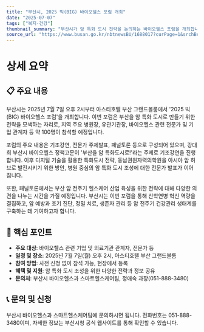 ```yaml
---
title: "부산시, 2025 빅(BIG) 바이오헬스 포럼 개최"
date: "2025-07-07"
tags: ["복지·건강"]
thumbnail_summary: "부산시가 암 특화 도시 전략을 논의하는 바이오헬스 포럼을 개최합니다."
source_url: "https://www.busan.go.kr/nbtnewsBU/1688017?curPage=1&srchBeginDt=&srchEndDt=&srchKey=&srchText="
---
```


# 상세 요약

## 📋 주요 내용
부산시는 2025년 7월 7일 오후 2시부터 아스티호텔 부산 그랜드볼룸에서 '2025 빅(BIG) 바이오헬스 포럼'을 개최합니다. 이번 포럼은 부산을 암 특화 도시로 만들기 위한 전략을 모색하는 자리로, 지역 주요 병원장, 유관기관장, 바이오헬스 관련 전문가 및 기업 관계자 등 약 100명이 참석할 예정입니다.

포럼의 주요 내용은 기조강연, 전문가 주제발표, 패널토론 등으로 구성되어 있으며, 강대희 부산시 바이오헬스 정책고문이 '부산을 암 특화도시로!'라는 주제로 기조강연을 진행합니다. 이후 디지털 기술을 활용한 특화도시 전략, 동남권원자력의학원을 아시아 암 허브로 발전시키기 위한 방안, 병원 중심의 암 특화 도시 조성에 대한 전문가 발표가 이어집니다.

또한, 패널토론에서는 부산 암 전주기 헬스케어 산업 육성을 위한 전략에 대해 다양한 의견을 나누는 시간을 가질 예정입니다. 부산시는 이번 포럼을 통해 산학연병 혁신 역량을 결집하고, 암 예방과 조기 진단, 정밀 치료, 생존자 관리 등 암 전주기 건강관리 생태계를 구축하는 데 기여하고자 합니다.

## 🎯 핵심 포인트
- **주요 대상**: 바이오헬스 관련 기업 및 의료기관 관계자, 전문가 등
- **일정 및 장소**: 2025년 7월 7일(월) 오후 2시, 아스티호텔 부산 그랜드볼룸
- **참여 방법**: 사전 신청 없이 참석 가능, 현장에서 등록
- **혜택 및 지원**: 암 특화 도시 조성을 위한 다양한 전략과 정보 공유
- **문의처**: 부산시 바이오헬스과 스마트헬스케어팀, 정애숙 과장(051-888-3480)

## 📞 문의 및 신청
부산시 바이오헬스과 스마트헬스케어팀에 문의하시면 됩니다. 전화번호는 051-888-3480이며, 자세한 정보는 부산시청 공식 웹사이트를 통해 확인할 수 있습니다.